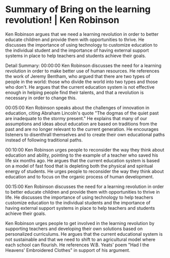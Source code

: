 # Summary of Bring on the learning revolution! | Ken Robinson

Ken Robinson argues that we need a learning revolution in order to better educate children and provide them with opportunities to thrive. He discusses the importance of using technology to customize education to the individual student and the importance of having external support systems in place to help teachers and students achieve their goals.

Detail Summary: 
00:00:00
Ken Robinson discusses the need for a learning revolution in order to make better use of human resources. He references the work of Jeremy Bentham, who argued that there are two types of people in the world: those who divide the world into two types and those who don't. He argues that the current education system is not effective enough in helping people find their talents, and that a revolution is necessary in order to change this.

00:05:00
Ken Robinson speaks about the challenges of innovation in education, citing Abraham Lincoln's quote "The dogmas of the quiet past are inadequate to the stormy present." He explains that many of our assumptions and ideas about education are based on traditions from the past and are no longer relevant to the current generation. He encourages listeners to disenthrall themselves and to create their own educational paths instead of following traditional paths.

00:10:00
Ken Robinson urges people to reconsider the way they think about education and ability, pointing to the example of a teacher who saved his life six months ago. He argues that the current education system is based on a model of fast food that is depleting both the physical and spiritual energy of students. He urges people to reconsider the way they think about education and to focus on the organic process of human development.

00:15:00
Ken Robinson discusses the need for a learning revolution in order to better educate children and provide them with opportunities to thrive in life. He discusses the importance of using technology to help teachers customize education to the individual students and the importance of having external support systems in place to help teachers and students achieve their goals.

Ken Robinson urges people to get involved in the learning revolution by supporting teachers and developing their own solutions based on personalized curriculums. He argues that the current educational system is not sustainable and that we need to shift to an agricultural model where each school can flourish. He references W.B. Yeats' poem "Had I the Heavens' Embroidered Clothes" in support of his argument.

